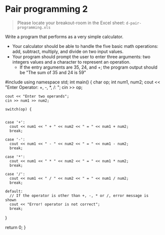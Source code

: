 
# Pair programming 2

> Please locate your breakout-room in the Excel sheet: `d-pair-programming.xls`

Write a program that performs as a very simple calculator. 
- Your calculator should be able to handle the five basic math operations: add, subtract, multiply, and divide on two input values. 
- Your program should prompt the user to enter three arguments: two integers values and a character to represent an operation. 
  - If the entry arguments are 35, 24, and +; the program output should be "The sum of 35 and 24 is 59"


  
#include <iostream>
using namespace std;
int main() {
    char op;
    int  num1, num2;
    cout << "Enter Operator: +, -, *, /: ";
    cin >> op;
    
    cout << "Enter two operands";
    cin >> num1 >> num2;
    
    switch(op) {
        
          
    case '+':
      cout << num1 << " + " << num2 << " = " << num1 + num2;
      break;

    case '-':
      cout << num1 << " - " << num2 << " = " << num1 - num2;
      break;

    case '*':
      cout << num1 << " * " << num2 << " = " << num1 * num2;
      break;

    case '/':
      cout << num1 << " / " << num2 << " = " << num1 / num2;
      break;

    default:
      // If the operator is other than +, -, * or /, error message is shown
      cout << "Error! operator is not correct";
      break;
  }

  return 0;
}
            
        
    